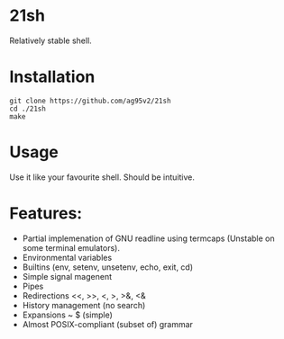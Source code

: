 # 21sh
Relatively stable shell.


# Installation

```
git clone https://github.com/ag95v2/21sh
cd ./21sh
make
```
# Usage

Use it like your favourite shell. 
Should be intuitive.

# Features:

- Partial implemenation of GNU readline using termcaps (Unstable on some terminal emulators). 
- Environmental variables 
- Builtins (env, setenv, unsetenv, echo, exit, cd)
- Simple signal magenent
- Pipes
- Redirections <<, >>, <, >, >&, <&
- History management (no search)
- Expansions ~ $ (simple)
- Almost POSIX-compliant (subset of) grammar
